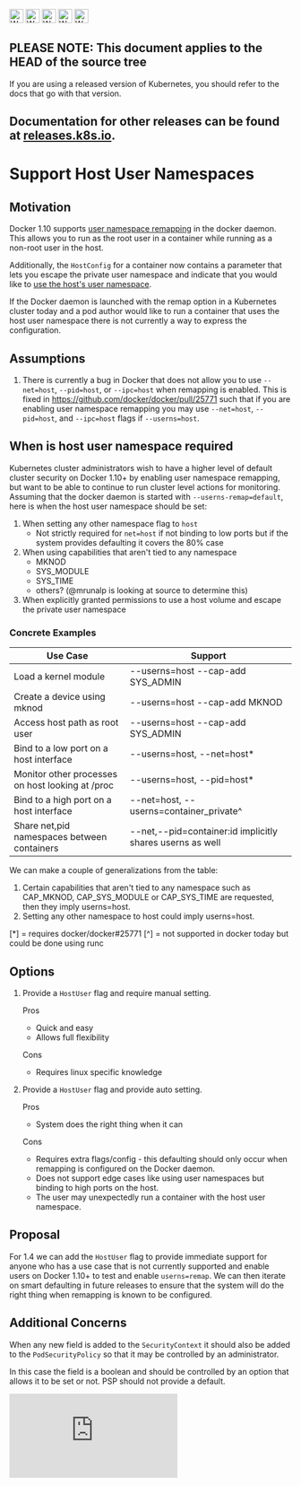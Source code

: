 <!-- BEGIN MUNGE: UNVERSIONED_WARNING -->

<!-- BEGIN STRIP_FOR_RELEASE -->

<img src="http://kubernetes.io/kubernetes/img/warning.png" alt="WARNING"
     width="25" height="25">
<img src="http://kubernetes.io/kubernetes/img/warning.png" alt="WARNING"
     width="25" height="25">
<img src="http://kubernetes.io/kubernetes/img/warning.png" alt="WARNING"
     width="25" height="25">
<img src="http://kubernetes.io/kubernetes/img/warning.png" alt="WARNING"
     width="25" height="25">
<img src="http://kubernetes.io/kubernetes/img/warning.png" alt="WARNING"
     width="25" height="25">

<h2>PLEASE NOTE: This document applies to the HEAD of the source tree</h2>

If you are using a released version of Kubernetes, you should
refer to the docs that go with that version.

Documentation for other releases can be found at
[releases.k8s.io](http://releases.k8s.io).
</strong>
--

<!-- END STRIP_FOR_RELEASE -->

<!-- END MUNGE: UNVERSIONED_WARNING -->

# Support Host User Namespaces

## Motivation

Docker 1.10 supports [user namespace remapping](https://docs.docker.com/v1.10/engine/reference/commandline/daemon/#daemon-user-namespace-options)
in the docker daemon.  This allows you to run as the root user in a
container while running as a non-root user in the host.

Additionally, the `HostConfig` for a container now contains a parameter
that lets you escape the private user namespace and indicate that you
would like to [use the host's user namespace](https://github.com/docker/engine-api/blob/master/types/container/host_config.go#L310).

If the Docker daemon is launched with the remap option in a Kubernetes
cluster today and a pod author would like to run a container that uses
the host user namespace there is not currently a way to express the
configuration.

## Assumptions

1.  There is currently a bug in Docker that does not allow you to use
`--net=host`, `--pid=host`, or `--ipc=host` when remapping is enabled.
This is fixed in https://github.com/docker/docker/pull/25771 such that
if you are enabling user namespace remapping you may use `--net=host`, `--pid=host`,
and `--ipc=host` flags if `--userns=host`.

## When is host user namespace required

Kubernetes cluster administrators wish to have a higher level of
default cluster security on Docker 1.10+ by enabling user namespace
remapping, but want to be able to continue to run cluster level actions
for monitoring.  Assuming that the docker daemon is started with
`--userns-remap=default`,
here is when the host user namespace should be set:

1.  When setting any other namespace flag to `host`
    * Not strictly required for `net=host` if not binding to low ports
     but if the system provides defaulting it covers the 80% case
2.  When using capabilities that aren't tied to any namespace
    * MKNOD
    * SYS_MODULE
    * SYS_TIME
    * others?  (@mrunalp is looking at source to determine this)
3.  When explicitly granted permissions to use a host volume and
escape the private user namespace


### Concrete Examples

| Use Case  | Support |
|---|---|
| Load a kernel module  | --userns=host --cap-add SYS_ADMIN  |
| Create a device using mknod  |  --userns=host --cap-add MKNOD |
| Access host path as root user  | --userns=host --cap-add SYS_ADMIN  |
| Bind to a low port on a host interface  | --userns=host, --net=host*  |
| Monitor other processes on host looking at /proc  | --userns=host, --pid=host*  |
| Bind to a high port on a host interface | --net=host, --userns=container_private^  |
| Share net,pid namespaces between containers  | --net,--pid=container:id implicitly shares userns as well  |

We can make a couple of generalizations from the table:

1. Certain capabilities that aren't tied to any namespace such as
CAP_MKNOD, CAP_SYS_MODULE or CAP_SYS_TIME are requested, then they
imply userns=host.
2. Setting any other namespace to host could imply userns=host.

[*] = requires docker/docker#25771
[^] = not supported in docker today but could be done using runc



## Options

1.  Provide a `HostUser` flag and require manual setting.

    Pros
    *  Quick and easy
    *  Allows full flexibility

    Cons
    *  Requires linux specific knowledge

2.  Provide a `HostUser` flag and provide auto setting.

    Pros
    *  System does the right thing when it can

    Cons
    *  Requires extra flags/config - this defaulting should only occur
    when remapping is configured on the Docker daemon.
    *  Does not support edge cases like using user namespaces but binding
    to high ports on the host.
    *  The user may unexpectedly run a container with the host user namespace.

## Proposal

For 1.4 we can add the `HostUser` flag to provide immediate support
for anyone who has a use case that is not currently supported and
enable users on Docker 1.10+ to test and enable `userns=remap`.  We can
then iterate on smart defaulting in future releases to ensure that the
system will do the right thing when remapping is known to be configured.


## Additional Concerns

When any new field is added to the `SecurityContext` it should also be
added to the `PodSecurityPolicy` so that it may be controlled by an
administrator.

In this case the field is a boolean and should be controlled by an option
that allows it to be set or not.  PSP should not provide a default.

<!-- BEGIN MUNGE: GENERATED_ANALYTICS -->
[![Analytics](https://kubernetes-site.appspot.com/UA-36037335-10/GitHub/docs/proposals/user-namespace.md?pixel)]()
<!-- END MUNGE: GENERATED_ANALYTICS -->
